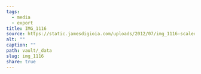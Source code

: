 ```yaml
---
tags:
  - media
  - export
title: IMG_1116
source: https://static.jamesdigioia.com/uploads/2012/07/img_1116-scaled.jpg
alt: ""
caption: ""
path: vault/_data
slug: img_1116
share: true
---
```


